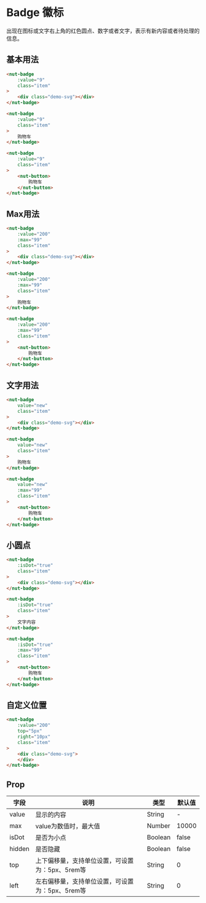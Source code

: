 # Badge 徽标

出现在图标或文字右上角的红色圆点、数字或者文字，表示有新内容或者待处理的信息。

## 基本用法

```html
<nut-badge 
    :value="9" 
    class="item"
>
    <div class="demo-svg"></div>
</nut-badge>

<nut-badge 
    :value="9" 
    class="item"
>
    购物车
</nut-badge>

<nut-badge 
    :value="9" 
    class="item"
>
    <nut-button>
        购物车
    </nut-button>
</nut-badge>
```

## Max用法

```html
<nut-badge 
    :value="200" 
    :max="99" 
    class="item"
>
    <div class="demo-svg"></div>
</nut-badge>

<nut-badge 
    :value="200" 
    :max="99" 
    class="item"
>
    购物车
</nut-badge>

<nut-badge 
    :value="200" 
    :max="99" 
    class="item"
>
    <nut-button>
        购物车
    </nut-button>
</nut-badge>
```

## 文字用法

```html
<nut-badge 
    value="new" 
    class="item"
>
    <div class="demo-svg"></div>
</nut-badge>

<nut-badge 
    value="new" 
    class="item"
>
    购物车
</nut-badge>

<nut-badge 
    value="new" 
    :max="99" 
    class="item"
>
    <nut-button>
        购物车
    </nut-button>
</nut-badge>
```

## 小圆点

```html
<nut-badge 
    :isDot="true" 
    class="item"
>
    <div class="demo-svg"></div>
</nut-badge>

<nut-badge 
    :isDot="true" 
    class="item"
>
    文字内容
</nut-badge>

<nut-badge 
    :isDot="true" 
    :max="99" 
    class="item"
>
    <nut-button>
        购物车
    </nut-button>
</nut-badge>
```

## 自定义位置

```html
<nut-badge 
    :value="200" 
    top="5px" 
    right="10px" 
    class="item"
>
    <div class="demo-svg">
    </div>
</nut-badge>
```


## Prop

| 字段 | 说明 | 类型 | 默认值
|----- | ----- | ----- | ----- 
| value | 显示的内容 | String | -
| max | value为数值时，最大值 | Number | 10000
| isDot | 是否为小点 | Boolean | false
| hidden | 是否隐藏 | Boolean | false
| top   | 上下偏移量，支持单位设置，可设置为：5px、5rem等 | String | 0
| left  | 左右偏移量，支持单位设置，可设置为：5px、5rem等 | String | 0
